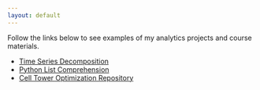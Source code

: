 ```yaml
---
layout: default
---
```


Follow the links below to see examples of my analytics projects and course materials.

- [Time Series Decomposition](./timeseries/index.md)
- [Python List Comprehension](./projectTemplate.md)
- [Cell Tower Optimization Repository](./cellTower/index.md)

